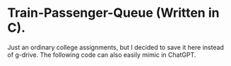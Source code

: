 # Train-Passenger-Queue (Written in C).

Just an ordinary college assignments, but I decided to save it here instead of g-drive.
The following code can also easily mimic in ChatGPT.
